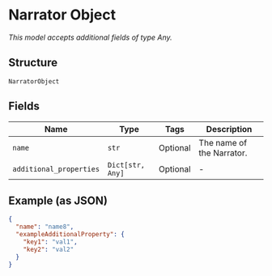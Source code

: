 
# Narrator Object

*This model accepts additional fields of type Any.*

## Structure

`NarratorObject`

## Fields

| Name | Type | Tags | Description |
|  --- | --- | --- | --- |
| `name` | `str` | Optional | The name of the Narrator. |
| `additional_properties` | `Dict[str, Any]` | Optional | - |

## Example (as JSON)

```json
{
  "name": "name8",
  "exampleAdditionalProperty": {
    "key1": "val1",
    "key2": "val2"
  }
}
```

